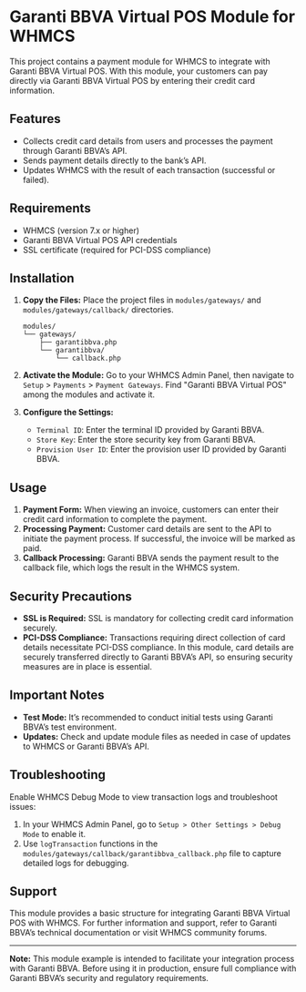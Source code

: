 # Garanti BBVA Virtual POS Module for WHMCS

This project contains a payment module for WHMCS to integrate with Garanti BBVA Virtual POS. With this module, your customers can pay directly via Garanti BBVA Virtual POS by entering their credit card information.

## Features
- Collects credit card details from users and processes the payment through Garanti BBVA’s API.
- Sends payment details directly to the bank’s API.
- Updates WHMCS with the result of each transaction (successful or failed).

## Requirements
- WHMCS (version 7.x or higher)
- Garanti BBVA Virtual POS API credentials
- SSL certificate (required for PCI-DSS compliance)

## Installation

1. **Copy the Files:** Place the project files in `modules/gateways/` and `modules/gateways/callback/` directories.

    ```
    modules/
    └── gateways/
        ├── garantibbva.php
        └── garantibbva/
            └── callback.php
    ```

2. **Activate the Module:** Go to your WHMCS Admin Panel, then navigate to `Setup` > `Payments` > `Payment Gateways`. Find "Garanti BBVA Virtual POS" among the modules and activate it.

3. **Configure the Settings:** 
    - `Terminal ID`: Enter the terminal ID provided by Garanti BBVA.
    - `Store Key`: Enter the store security key from Garanti BBVA.
    - `Provision User ID`: Enter the provision user ID provided by Garanti BBVA.

## Usage

1. **Payment Form:** When viewing an invoice, customers can enter their credit card information to complete the payment.
2. **Processing Payment:** Customer card details are sent to the API to initiate the payment process. If successful, the invoice will be marked as paid.
3. **Callback Processing:** Garanti BBVA sends the payment result to the callback file, which logs the result in the WHMCS system.

## Security Precautions

- **SSL is Required:** SSL is mandatory for collecting credit card information securely.
- **PCI-DSS Compliance:** Transactions requiring direct collection of card details necessitate PCI-DSS compliance. In this module, card details are securely transferred directly to Garanti BBVA’s API, so ensuring security measures are in place is essential.

## Important Notes
- **Test Mode:** It’s recommended to conduct initial tests using Garanti BBVA’s test environment.
- **Updates:** Check and update module files as needed in case of updates to WHMCS or Garanti BBVA’s API.

## Troubleshooting
Enable WHMCS Debug Mode to view transaction logs and troubleshoot issues:
1. In your WHMCS Admin Panel, go to `Setup > Other Settings > Debug Mode` to enable it.
2. Use `logTransaction` functions in the `modules/gateways/callback/garantibbva_callback.php` file to capture detailed logs for debugging.

## Support
This module provides a basic structure for integrating Garanti BBVA Virtual POS with WHMCS. For further information and support, refer to Garanti BBVA’s technical documentation or visit WHMCS community forums.

---

**Note:** This module example is intended to facilitate your integration process with Garanti BBVA. Before using it in production, ensure full compliance with Garanti BBVA’s security and regulatory requirements.
